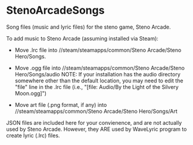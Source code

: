 # StenoArcadeSongs
Song files (music and lyric files) for the steno game, Steno Arcade.

To add music to Steno Arcade (assuming installed via Steam):

- Move .lrc file into //steam/steamapps/common/Steno Arcade/Steno Hero/Songs.  

- Move .ogg file into //steam/steamapps/common/Steno Arcade/Steno Hero/Songs/audio  NOTE:  If your installation has the audio directory somewhere other than the default location, you may need to edit the "file" line in the .lrc file (i.e., "[file: Audio/By the Light of the Silvery Moon.ogg]")

- Move art file (.png format, if any) into //steam/steamapps/common/Steno Arcade/Steno Hero/Songs/Art

JSON files are included here for your convienence, and are not actually used by Steno Arcade.  However, they ARE used by WaveLyric program to create lyric (.lrc) files.
